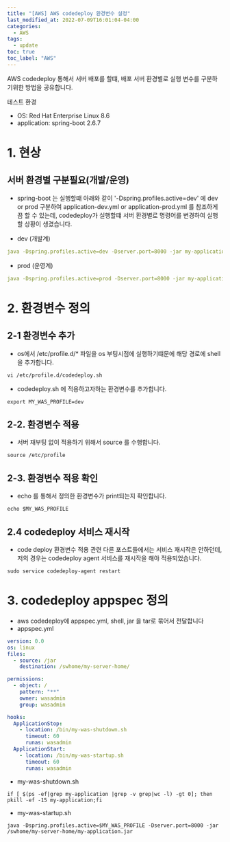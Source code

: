 ```yaml
---
title: "[AWS] AWS codedeploy 환경변수 설정"
last_modified_at: 2022-07-09T16:01:04-04:00
categories:
  - AWS
tags:
  - update
toc: true
toc_label: "AWS"
---
```

AWS codedeploy 통해서 서버 배포를 할떄, 배포 서버 환경별로 실행 변수를 구분하기위한 방법을 공유합니다.    

테스트 환경
- OS: Red Hat Enterprise Linux 8.6
- application: spring-boot 2.6.7

# 1. 현상
## 서버 환경별 구분필요(개발/운영)
- spring-boot 는 실행할떄 아래와 같이 '-Dspring.profiles.active=dev' 에 dev or prod 구분하여 application-dev.yml or application-prod.yml 를 참조하게끔 할 수 있는데, codedeploy가 실행할떄 서버 환경별로 명령어를 변경하여 실행할 상황이 생겼습니다.   

- dev (개발계)
```yml
java -Dspring.profiles.active=dev -Dserver.port=8000 -jar my-application.jar
```

- prod (운영계)
```yml
java -Dspring.profiles.active=prod -Dserver.port=8000 -jar my-application.jar
```

# 2. 환경변수 정의
## 2-1 환경변수 추가
- os에서 /etc/profile.d/* 파일을 os 부팅시점에 실행하기떄문에 해당 경로에 shell을 추가합니다.
```shell
vi /etc/profile.d/codedeploy.sh
```

- codedeploy.sh 에 적용하고자하는 환경변수를 추가합니다.
```shell
export MY_WAS_PROFILE=dev
```

## 2-2. 환경변수 적용
- 서버 재부팅 없이 적용하기 위해서 source 를 수행합니다.
```shell
source /etc/profile
```

## 2-3. 환경변수 적용 확인
- echo 를 통해서 정의한 환경변수가 print되는지 확인합니다.   
```shell
echo $MY_WAS_PROFILE
```

## 2.4 codedeploy 서비스 재시작
- code deploy 환경변수 적용 관련 다른 포스트들에서는 서비스 재시작은 안하던데, 저의 경우는 codedeploy agent 서비스를 재시작을 해야 적용되었습니다.
```shell
sudo service codedeploy-agent restart
```

# 3. codedeploy appspec 정의
- aws codedeploy에 appspec.yml, shell, jar 을 tar로 묶어서 전달합니다
- appspec.yml   
```yaml
version: 0.0
os: linux
files:
  - source: /jar
    destination: /swhome/my-server-home/

permissions:
  - object: /
    pattern: "**"
    owner: wasadmin
    group: wasadmin

hooks:
  ApplicationStop:
    - location: /bin/my-was-shutdown.sh
      timeout: 60
      runas: wasadmin
  ApplicationStart:
    - location: /bin/my-was-startup.sh
      timeout: 60
      runas: wasadmin
```

- my-was-shutdown.sh   
```shell
if [ $(ps -ef|grep my-application |grep -v grep|wc -l) -gt 0]; then pkill -ef -15 my-application;fi
```

- my-was-startup.sh   
```shell
java -Dspring.profiles.active=$MY_WAS_PROFILE -Dserver.port=8000 -jar /swhome/my-server-home/my-application.jar
```